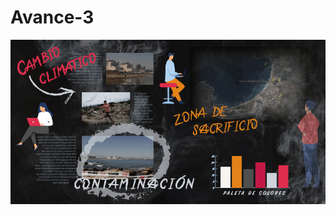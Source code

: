# Avance-3

![Moodboard](https://raw.githubusercontent.com/Personas-de-sacrificio/Avance-3/main/moodboard.png)
